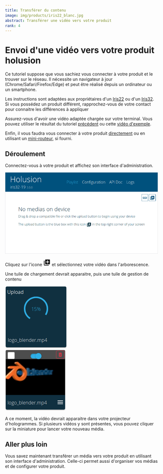 ```yaml
---
title: Transférer du contenu
image: img/products/iris22_blanc.jpg
abstract: Transférer une vidéo vers votre produit
rank: 4
---
```


# Envoi d'une vidéo vers votre produit holusion

Ce tutoriel suppose que vous sachiez vous connecter à votre produit et le trouver sur le réseau. Il nécessite un navigateur à jour (Chrome/Safari/Firefox/Edge) et peut être réalisé depuis un ordinateur ou un smartphone.

Les instructions sont adaptées aux propriétaires d'un [Iris22](/fr/products/iris22) ou d'un [Iris32](/fr/products/iris32). Si vous possédez un produit différent, rapprochez-vous de votre contact pour connaitre les différences à appliquer

Assurez-vous d'avoir une vidéo adaptée chargée sur votre terminal. Vous pouvez utiliser le résultat du tutoriel [précédent](first-steps) ou cette [vidéo d'exemple](/static/files/logo_blender.md4).

Enfin, il vous faudra vous connecter à votre produit [directement](/dev/fr/tutorials/connect-direct-windows) ou en utilisant un [mini-routeur](/dev/fr/tutorials/connect-router), si fourni.

## Déroulement

Connectez-vous à votre produit et affichez son interface d'administration.

<div class="row">
  <div class="col-12 col-lg-6 order-lg-2">
    <img class="img-fluid" src="/static/img/documentation/tutorials/media-transfer/admin.png" alt="interface d'administration d'un produit holusion">
  </div>
  <div class="col-12 col-lg-6 order-lg-1">
    <p>
      Cliquez sur l'icone 
      <span class="text-primary">
        <svg xmlns="http://www.w3.org/2000/svg" width="24" height="24" style="fill:currentColor">
          <path d="M0 0h24v24H0z" fill="none"></path>
          <path d="M4 6H2v14c0 1.1.9 2 2 2h14v-2H4V6zm16-4H8c-1.1 0-2 .9-2 2v12c0 1.1.9 2 2 2h12c1.1 0 2-.9 2-2V4c0-1.1-.9-2-2-2zm-1 9h-4v4h-2v-4H9V9h4V5h2v4h4v2z"></path>
        </svg>
      </span>
      et sélectionnez votre vidéo dans l'arborescence.
    </p>
    <p>
        Une tuile de chargement devrait apparaitre, puis une tuile de gestion de contenu
    </p>
    <div class="d-flex justify-content-around">
      <div>
        <img class="img-fluid" src="/static/img/documentation/tutorials/media-transfer/upload.png" alt="tuile de chargement de média">
      </div>
      <div>
        <img class="img-fluid" src="/static/img/documentation/tutorials/media-transfer/media-tile.png" alt="tuile de gestion de média">
      </div>
    </div>
  </div>
</div>

A ce moment, la vidéo devrait apparaitre dans votre projecteur d'hologrammes. Si plusieurs vidéos y sont présentes, vous pouvez cliquer sur la miniature pour lancer votre nouveau média.

## Aller plus loin

Vous savez maintenant transférer un média vers votre produit en utilisant son interface d'administration. Celle-ci permet aussi d'organiser vos médias et de configurer votre produit.



